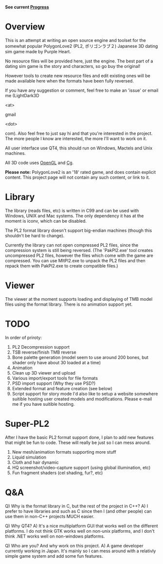 **See current [Progress](Progress.md)**

# Overview #
This is an attempt at writing an open source engine and toolset for the somewhat popular PolygonLove2 (PL2, ポリゴンラブ２) Japanese 3D dating sim game made by Purple Heart.

No resource files will be provided here, just the engine. The best part of a dating sim game is the story and characters, so go buy the original!

However tools to create new resource files and edit existing ones will be made available here when the formats have been fully reversed.

If you have any suggestion or comment, feel free to make an 'issue' or email me (LightDark3D 

&lt;at&gt;

 gmail 

&lt;dot&gt;

 com). Also feel free to just say hi and that you're interested in the project. The more people I know are interested, the more I'll want to work on it.

All user interface use QT4, this should run on Windows, Mactels and Unix machines.

All 3D code uses [OpenGL](http://www.opengl.org/) and [Cg](http://developer.nvidia.com/page/cg_main.html).

**Please note:** PolygonLove2 is an '18' rated game, and does contain explicit content. This project page will not contain any such content, or link to it.



# Library #
The library (reads files, etc) is written in C99 and can be used with Windows, UNIX and Mac systems. The only dependency it has at the moment is iconv, which can be disabled.

The PL2 format library doesn't support big-endian machines (though this shouldn't be hard to change).

Currently the library can not open compressed PL2 files, since the compression system is still being reversed.
(The 'PakPl2.exe' tool creates uncompressed PL2 files, however the files which come with the game are compressed. You can use MltPl2.exe to unpack the PL2 files and then repack them with PakPl2.exe to create compatible files.)



# Viewer #
The viewer at the moment supports loading and displaying of TMB model files using the format library. There is no animation support yet.



# TODO #
In order of priroty:
  1. PL2 Decompression support
  1. TSB reverse/finish TMB reverse
  1. Bone palette generation (model seem to use around 200 bones, but shader only have about 30 loaded at a time)
  1. Animation
  1. Clean up 3D viewer and upload
  1. Various import/export tools for file formats
  1. PSD import support (Why they use PSD?)
  1. Extended format and feature creation (see below)
  1. Script support for story mode
I'd also like to setup a website somewhere suitible hosting user created models and modifications. Please e-mail me if you have suitible hosting.



# Super-PL2 #
After I have the basic PL2 format support done, I plan to add new features that might be fun to code. These will really be just so I can mess around.
  1. New mesh/animation formats supporting more stuff
  1. Liquid simulation
  1. Cloth and hair dynamic
  1. HQ screenshot/video-capture support (using global illumination, etc)
  1. Fun fragment shaders (cel shading, fur?, etc)



# Q&A #

Q) Why is the format library in C, but the rest of the project in C++?
A) I prefer to have libraries and such as C since then I (and other people) can use them in non-C++ projects MUCH easier.

Q) Why QT4?
A) It's a nice multiplatform GUI that works well on the different platforms. I do not think GTK works well on non-unix platforms, and I don't think .NET works well on non-windows platforms.

Q) Who are you? And why work on this project.
A) A game developer currently working in Japan. It's mainly so I can mess around with a relativly simple game system and add some fun features.